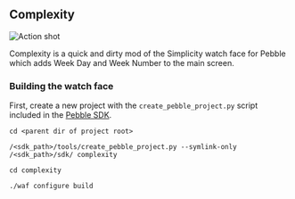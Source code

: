 ## Complexity

![Action shot](https://raw.github.com/magu/Complexity/master/releases/complexity-1.0.png)

Complexity is a quick and dirty mod of the Simplicity watch face for Pebble which adds Week Day and Week Number to the main screen.

### Building the watch face

First, create a new project with the `create_pebble_project.py` script included in the [Pebble SDK](http://developer.getpebble.com).

    cd <parent dir of project root>

    /<sdk_path>/tools/create_pebble_project.py --symlink-only /<sdk_path>/sdk/ complexity

    cd complexity

    ./waf configure build
